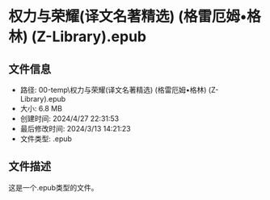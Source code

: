 ﻿# 权力与荣耀(译文名著精选) (格雷厄姆•格林) (Z-Library).epub

## 文件信息
- 路径: 00-temp\权力与荣耀(译文名著精选) (格雷厄姆•格林) (Z-Library).epub
- 大小: 6.8 MB
- 创建时间: 2024/4/27 22:31:53
- 最后修改时间: 2024/3/13 14:21:23
- 文件类型: .epub

## 文件描述
这是一个.epub类型的文件。

